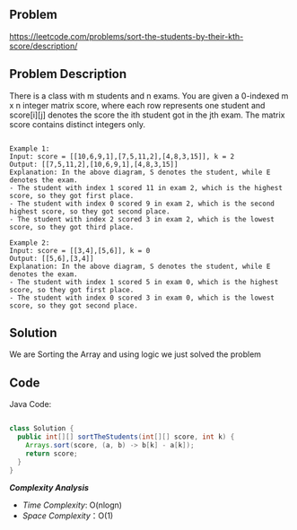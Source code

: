## Problem

https://leetcode.com/problems/sort-the-students-by-their-kth-score/description/

## Problem Description


There is a class with m students and n exams. You are given a 0-indexed m x n integer matrix score, where each row represents one student and score[i][j] denotes the score the ith student got in the jth exam. The matrix score contains distinct integers only.

```

Example 1:
Input: score = [[10,6,9,1],[7,5,11,2],[4,8,3,15]], k = 2
Output: [[7,5,11,2],[10,6,9,1],[4,8,3,15]]
Explanation: In the above diagram, S denotes the student, while E denotes the exam.
- The student with index 1 scored 11 in exam 2, which is the highest score, so they got first place.
- The student with index 0 scored 9 in exam 2, which is the second highest score, so they got second place.
- The student with index 2 scored 3 in exam 2, which is the lowest score, so they got third place.

Example 2:
Input: score = [[3,4],[5,6]], k = 0
Output: [[5,6],[3,4]]
Explanation: In the above diagram, S denotes the student, while E denotes the exam.
- The student with index 1 scored 5 in exam 0, which is the highest score, so they got first place.
- The student with index 0 scored 3 in exam 0, which is the lowest score, so they got second place.
```

## Solution

We are Sorting the Array and using logic we just solved the problem 

## Code

Java Code:
```java

class Solution {
  public int[][] sortTheStudents(int[][] score, int k) {
    Arrays.sort(score, (a, b) -> b[k] - a[k]);
    return score;
  }
}

```

**_Complexity Analysis_**

- _Time Complexity_: O(nlogn)
- _Space Complexity_：O(1)
